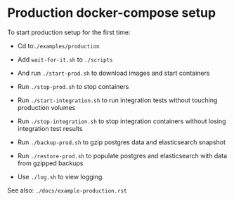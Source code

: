 # Production docker-compose setup

To start production setup for the first time:
- Cd to`./examples/production`
- Add `wait-for-it.sh` to `./scripts`
- And run `./start-prod.sh` to download images and start containers

- Run `./stop-prod.sh` to stop containers
- Run `./start-integration.sh` to run integration tests without touching production volumes
- Run `./stop-integration.sh` to stop integration containers without losing integration test results
- Run `./backup-prod.sh` to gzip postgres data and elasticsearch snapshot
- Run `./restore-prod.sh` to populate postgres and elasticsearch with data from gzipped backups
- Use `./log.sh` to view logging.

See also: `./docs/example-production.rst`

